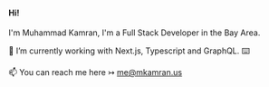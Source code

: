 #### Hi! 

  I'm Muhammad Kamran, I'm a Full Stack Developer in the Bay Area.

 🔭 I’m currently working with Next.js, Typescript and GraphQL. ⌨️
 
 📫 You can reach me here ↣ me@mkamran.us


<!--
**mkamran67/mkamran67** is a ✨ _special_ ✨ repository because its `README.md` (this file) appears on your GitHub profile.



